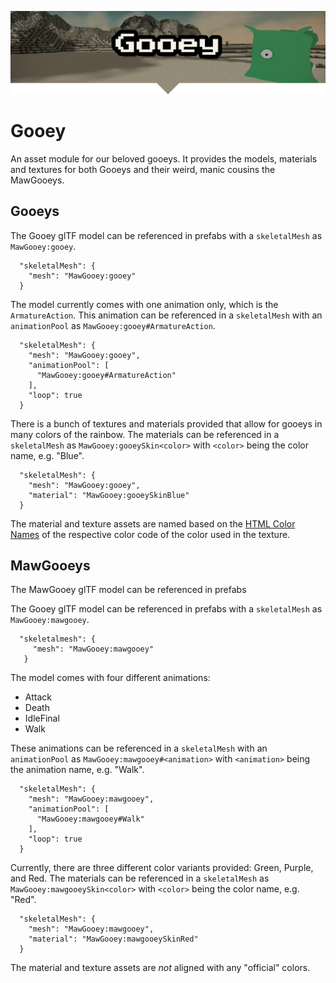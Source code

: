 <p align="center">
<img src="./banner.png" alt="Gooey" />
</p>

# Gooey

An asset module for our beloved gooeys.
It provides the models, materials and textures for both Gooeys and their weird, manic cousins the MawGooeys.

## Gooeys

The Gooey glTF model can be referenced in prefabs with a `skeletalMesh` as `MawGooey:gooey`.
```json5
  "skeletalMesh": {
    "mesh": "MawGooey:gooey"
  }
```

The model currently comes with one animation only, which is the `ArmatureAction`.
This animation can be referenced in a `skeletalMesh` with an `animationPool` as `MawGooey:gooey#ArmatureAction`.
```json5
  "skeletalMesh": {
    "mesh": "MawGooey:gooey",
    "animationPool": [
      "MawGooey:gooey#ArmatureAction"
    ],
    "loop": true
  }
```

There is a bunch of textures and materials provided that allow for gooeys in many colors of the rainbow.
The materials can be referenced in a `skeletalMesh` as `MawGooey:gooeySkin<color>` with `<color>` being the color name, e.g. "Blue".
```json5
  "skeletalMesh": {
    "mesh": "MawGooey:gooey",
    "material": "MawGooey:gooeySkinBlue"
  }
```

The material and texture assets are named based on the [HTML Color Names](https://htmlcolorcodes.com/color-names/) of the respective color code of the color used in the texture.

## MawGooeys

The MawGooey glTF model can be referenced in prefabs 

The Gooey glTF model can be referenced in prefabs with a `skeletalMesh` as `MawGooey:mawgooey`.
```json5
  "skeletalmesh": {
     "mesh": "MawGooey:mawgooey"
   }
```

The model comes with four different animations:
- Attack
- Death
- IdleFinal
- Walk

These animations can be referenced in a `skeletalMesh` with an `animationPool` as `MawGooey:mawgooey#<animation>` with `<animation>` being the animation name, e.g. "Walk".
```json5
  "skeletalMesh": {
    "mesh": "MawGooey:mawgooey",
    "animationPool": [
      "MawGooey:mawgooey#Walk"
    ],
    "loop": true
  }
```

Currently, there are three different color variants provided: Green, Purple, and Red.
The materials can be referenced in a `skeletalMesh` as `MawGooey:mawgooeySkin<color>` with `<color>` being the color name, e.g. "Red".
```json5
  "skeletalMesh": {
    "mesh": "MawGooey:mawgooey",
    "material": "MawGooey:mawgooeySkinRed"
  }
```

The material and texture assets are _not_ aligned with any "official" colors.
